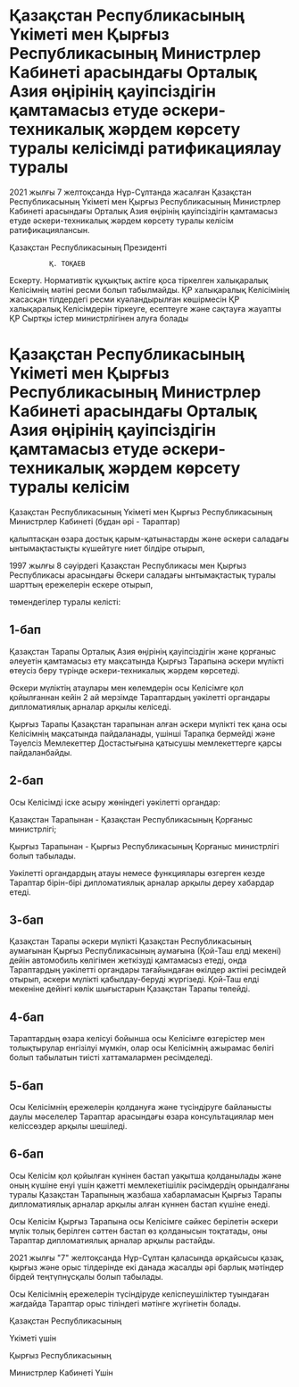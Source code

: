 # Қазақстан Республикасының Үкіметі мен Қырғыз Республикасының Министрлер Кабинеті арасындағы Орталық Азия өңірінің қауіпсіздігін қамтамасыз етуде әскери-техникалық жәрдем көрсету туралы келісімді ратификациялау туралы

2021 жылғы 7 желтоқсанда Нұр-Сұлтанда жасалған Қазақстан Республикасының Үкіметі мен Қырғыз Республикасының Министрлер Кабинеті арасындағы Орталық Азия өңірінің қауіпсіздігін қамтамасыз етуде әскери-техникалық жәрдем көрсету туралы келісім ратификациялансын.

Қазақстан Республикасының Президенті

              Қ. ТОҚАЕВ

Ескерту. Нормативтік құқықтық актіге қоса тіркелген халықаралық Келісімнің мәтіні ресми болып табылмайды. ҚР халықаралық Келісімінің жасасқан тілдердегі ресми куәландырылған көшірмесін ҚР халықаралық Келісімдерін тіркеуге, есептеуге және сақтауға жауапты ҚР Сыртқы істер министрлігінен алуға болады

# Қазақстан Республикасының Үкіметі мен Қырғыз Республикасының Министрлер Кабинеті арасындағы Орталық Азия өңірінің қауіпсіздігін қамтамасыз етуде әскери-техникалық жәрдем көрсету туралы келісім

Қазақстан Республикасының Үкіметі мен Қырғыз Республикасының Министрлер Кабинеті (бұдан әрі - Тараптар)

қалыптасқан өзара достық қарым-қатынастарды және әскери саладағы ынтымақтастықты күшейтуге ниет білдіре отырып,

1997 жылғы 8 сәуірдегі Қазақстан Республикасы мен Қырғыз Республикасы арасындағы Әскери саладағы ынтымақтастық туралы шарттың ережелерін ескере отырып,

төмендегілер туралы келісті:

## 1-бап

Қазақстан Тарапы Орталық Азия өңірінің қауіпсіздігін және қорғаныс әлеуетін қамтамасыз ету мақсатында Қырғыз Тарапына әскери мүлікті өтеусіз беру түрінде әскери-техникалық жәрдем көрсетеді.

Әскери мүліктің атаулары мен көлемдерін осы Келісімге қол қойылғаннан кейін 2 ай мерзімде Тараптардың уәкілетті органдары дипломатиялық арналар арқылы келіседі.

Қырғыз Тарапы Қазақстан тарапынан алған әскери мүлікті тек қана осы Келісімнің мақсатында пайдаланады, үшінші Тарапқа бермейді және Тәуелсіз Мемлекеттер Достастығына қатысушы мемлекеттерге қарсы пайдаланбайды.

## 2-бап

Осы Келісімді іске асыру жөніндегі уәкілетті органдар:

Қазақстан Тарапынан - Қазақстан Республикасының Қорғаныс министрлігі;

Қырғыз Тарапынан - Қырғыз Республикасының Қорғаныс министрлігі болып табылады.

Уәкілетті органдардың атауы немесе функциялары өзгерген кезде Тараптар бірін-бірі дипломатиялық арналар арқылы дереу хабардар етеді.

## 3-бап

Қазақстан Тарапы әскери мүлікті Қазақстан Республикасының аумағынан Қырғыз Республикасының аумағына (Қой-Таш елді мекені) дейін автомобиль көлігімен жеткізуді қамтамасыз етеді, онда Тараптардың уәкілетті органдары тағайындаған өкілдер актіні ресімдей отырып, әскери мүлікті қабылдау-беруді жүргізеді. Қой-Таш елді мекеніне дейінгі көлік шығыстарын Қазақстан Тарапы төлейді.

## 4-бап

Тараптардың өзара келісуі бойынша осы Келісімге өзгерістер мен толықтырулар енгізілуі мүмкін, олар осы Келісімнің ажырамас бөлігі болып табылатын тиісті хаттамалармен ресімделеді.

## 5-бап

Осы Келісімнің ережелерін қолдануға және түсіндіруге байланысты даулы мәселелер Тараптар арасындағы өзара консультациялар мен келіссөздер арқылы шешіледі.

## 6-бап

Осы Келісім қол қойылған күнінен бастап уақытша қолданылады және оның күшіне енуі үшін қажетті мемлекетішілік рәсімдердің орындалғаны туралы Қазақстан Тарапының жазбаша хабарламасын Қырғыз Тарапы дипломатиялық арналар арқылы алған күннен бастап күшіне енеді.

Осы Келісім Қырғыз Тарапына осы Келісімге сәйкес берілетін әскери мүлік толық берілген сәттен бастап өз қолданысын тоқтатады, оны Тараптар дипломатиялық арналар арқылы растайды.

2021 жылғы "7" желтоқсанда Нұр-Сұлтан қаласында әрқайсысы қазақ, қырғыз және орыс тілдерінде екі данада жасалды әрі барлық мәтіндер бірдей теңтүпнұсқалы болып табылады.

Осы Келісімнің ережелерін түсіндіруде келіспеушіліктер туындаған жағдайда Тараптар орыс тіліндегі мәтінге жүгінетін болады.

Қазақстан Республикасының

Үкіметі үшін 

Қырғыз Республикасының

Министрлер Кабинеті Үшін

